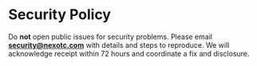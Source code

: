 # Security Policy

Do **not** open public issues for security problems.
Please email **security@nexotc.com** with details and steps to reproduce.
We will acknowledge receipt within 72 hours and coordinate a fix and disclosure.
